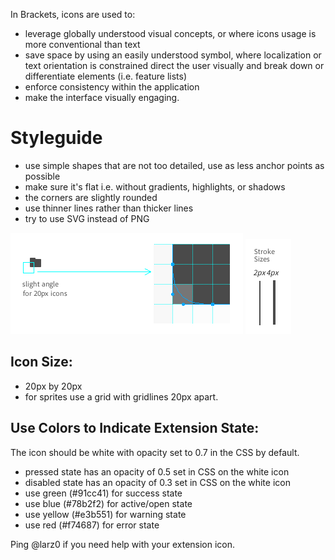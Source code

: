 In Brackets, icons are used to:

* leverage globally understood visual concepts, or where icons usage is more conventional than text
* save space by using an easily understood symbol, where localization or text orientation is constrained
direct the user visually and break down or differentiate elements (i.e. feature lists)
* enforce consistency within the application
* make the interface visually engaging.

# Styleguide

* use simple shapes that are not too detailed, use as less anchor points as possible
* make sure it's flat i.e. without gradients, highlights, or shadows
* the corners are slightly rounded
* use thinner lines rather than thicker lines
* try to use SVG instead of PNG

![Rounded Corner Example](icon-guidelines/rounded-corner-example.png)
![Stroke Example](icon-guidelines/stroke-example.png)


## Icon Size:   

* 20px by 20px
* for sprites use a grid with gridlines 20px apart.

## Use Colors to Indicate Extension State:

The icon should be white with opacity set to 0.7 in the CSS by default.

* pressed state has an opacity of 0.5 set in CSS on the white icon
* disabled state has an opacity of 0.3 set in CSS on the white icon
* use green (#91cc41) for success state
* use blue (#78b2f2) for active/open state
* use yellow (#e3b551) for warning state
* use red (#f74687) for error state

Ping @larz0 if you need help with your extension icon.
